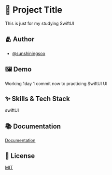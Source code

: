 # :iphone: Project Title

This is just for my studying SwiftUI


## :people_hugging: Author

- [@sunshiningsoo](https://www.github.com/sunshiningsoo)


## :framed_picture: Demo

Working 1day 1 commit now to practicing SwiftUI UI

## :sparkles: Skills & Tech Stack
swiftUI


## :books: Documentation

[Documentation](https://developer.apple.com/documentation/swiftui/)


## :lock_with_ink_pen: License

[MIT](https://choosealicense.com/licenses/mit/)

